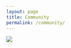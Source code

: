 ```yaml
---
layout: page
title: Community
permalink: /community/
---
```


<img src="{{ site.url }}/assets/core_team.jpg">
